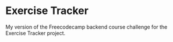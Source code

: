 # Exercise Tracker

My version of the Freecodecamp backend course challenge for the Exercise Tracker project. 
